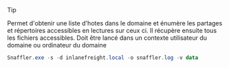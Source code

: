 
> [!TIP]
> Permet d'obtenir une liste d'hotes dans le domaine et énumère les partages et répertoires accessibles en lectures sur ceux ci. Il récupère ensuite tous les fichiers accessibles.
> Doit être lancé dans un contexte utilisateur du domaine ou ordinateur du domaine



```powershell
Snaffler.exe -s -d inlanefreight.local -o snaffler.log -v data
```